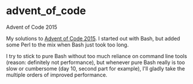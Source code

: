 # advent_of_code
Advent of Code 2015

My solutions to [Advent of Code 2015](http://adventofcode.com/). I started out with Bash, but added some Perl to the mix when Bash just took too long.

I try to stick to pure Bash without too much reliance on command line tools (reason: definitely not performance), but whenever pure Bash really is too slow or cumbersome (day 10, second part for example), I'll gladly take the multiple orders of improved performance.
